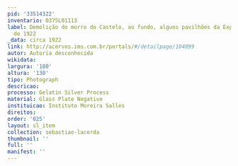 ```yaml
---
pid: '33514322'
inventario: 037SL01113
label: Demolição do morro do Castelo, ao fundo, alguns pavilhões da Exposição Internacional
  de 1922
_data: circa 1922
link: http://acervos.ims.com.br/portals/#/detailpage/104099
autor: Autoria desconhecida
wikidata: 
largura: '180'
altura: '130'
tipo: Photograph
descricao: 
processo: Gelatin Silver Process
material: Glass Plate Negative
instituicao: Instituto Moreira Salles
direitos: 
order: '025'
layout: sl_item
collection: sebastiao-lacerda
thumbnail: ''
full: ''
manifest: ''
---
```


